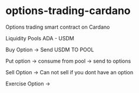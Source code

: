 # options-trading-cardano
Options trading smart contract on Cardano 






Liquidity Pools
ADA - USDM


Buy Option -> 
Send USDM TO POOL

Put option -> consume from pool -> send to options 


Sell Option -> 
Can not sell if you dont have an option 

Exercise Option -> 
